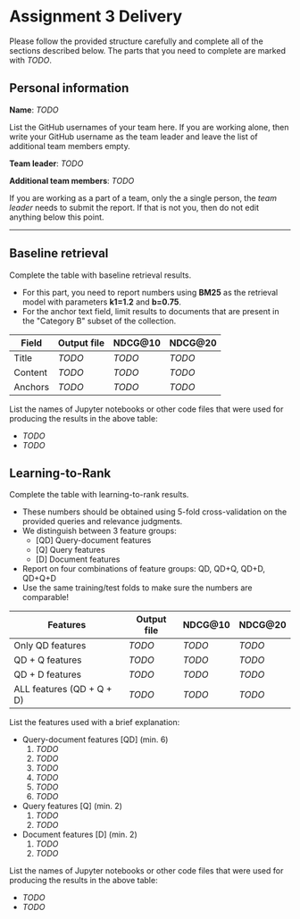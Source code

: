 # Assignment 3 Delivery

Please follow the provided structure carefully and complete all of the sections described below. The parts that you need to complete are marked with *TODO*.

## Personal information

**Name**: *TODO*

List the GitHub usernames of your team here. If you are working alone, then write your GitHub username as the team leader and leave the list of additional team members empty.

**Team leader**: *TODO*

**Additional team members**: *TODO*

If you are working as a part of a team, only the a single person, the *team leader* needs to submit the report. If that is not you, then do not edit anything below this point.

----

## Baseline retrieval

Complete the table with baseline retrieval results.

  - For this part, you need to report numbers using **BM25** as the retrieval model with parameters **k1=1.2** and **b=0.75**.
  - For the anchor text field, limit results to documents that are present in the "Category B" subset of the collection.

| **Field** | **Output file** | **NDCG@10** | **NDCG@20** |
| -- | -- | -- | -- |
| Title | *TODO* | *TODO* | *TODO* |
| Content | *TODO* | *TODO* | *TODO* |
| Anchors | *TODO* | *TODO* | *TODO* |


List the names of Jupyter notebooks or other code files that were used for producing the results in the above table:
  - *TODO*
  - *TODO*


## Learning-to-Rank

Complete the table with learning-to-rank results.

  - These numbers should be obtained using 5-fold cross-validation on the provided queries and relevance judgments.
  - We distinguish between 3 feature groups:
      - [QD] Query-document features
      - [Q] Query features
      - [D] Document features
  - Report on four combinations of feature groups: QD, QD+Q, QD+D, QD+Q+D
  - Use the same training/test folds to make sure the numbers are comparable!

| **Features** | **Output file** | **NDCG@10** | **NDCG@20** |
| -- | -- | -- | -- |
| Only QD features | *TODO* | *TODO* | *TODO* |
| QD + Q features | *TODO* | *TODO* | *TODO* |
| QD + D features | *TODO* | *TODO* | *TODO* |
| ALL features (QD + Q + D) | *TODO* | *TODO* | *TODO* |


List the features used with a brief explanation:
  - Query-document features [QD] (min. 6)
    1. *TODO*
    2. *TODO*
    3. *TODO*
    4. *TODO*
    5. *TODO*
    6. *TODO*
  - Query features [Q] (min. 2)
    1. *TODO*
    2. *TODO*
  - Document features [D] (min. 2)
    1. *TODO*
    2. *TODO*

List the names of Jupyter notebooks or other code files that were used for producing the results in the above table:
  - *TODO*
  - *TODO*
